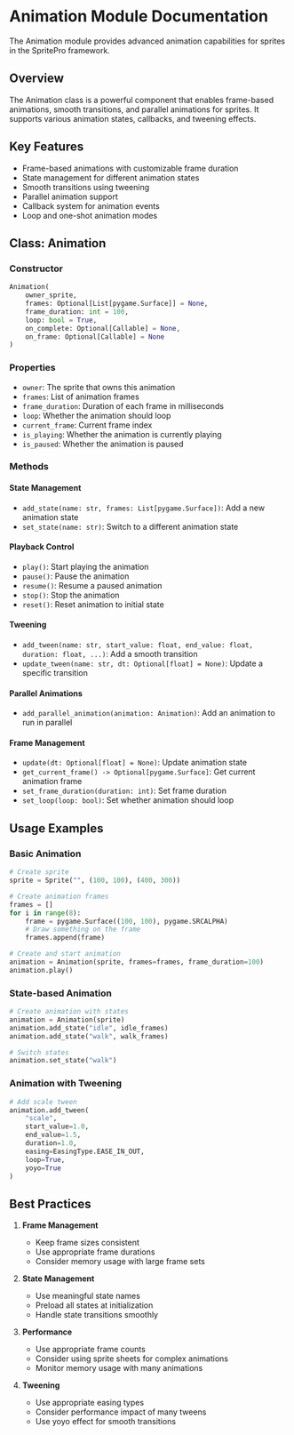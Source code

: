# Animation Module Documentation

The Animation module provides advanced animation capabilities for sprites in the SpritePro framework.

## Overview

The Animation class is a powerful component that enables frame-based animations, smooth transitions, and parallel animations for sprites. It supports various animation states, callbacks, and tweening effects.

## Key Features

- Frame-based animations with customizable frame duration
- State management for different animation states
- Smooth transitions using tweening
- Parallel animation support
- Callback system for animation events
- Loop and one-shot animation modes

## Class: Animation

### Constructor
```python
Animation(
    owner_sprite,
    frames: Optional[List[pygame.Surface]] = None,
    frame_duration: int = 100,
    loop: bool = True,
    on_complete: Optional[Callable] = None,
    on_frame: Optional[Callable] = None
)
```

### Properties
- `owner`: The sprite that owns this animation
- `frames`: List of animation frames
- `frame_duration`: Duration of each frame in milliseconds
- `loop`: Whether the animation should loop
- `current_frame`: Current frame index
- `is_playing`: Whether the animation is currently playing
- `is_paused`: Whether the animation is paused

### Methods

#### State Management
- `add_state(name: str, frames: List[pygame.Surface])`: Add a new animation state
- `set_state(name: str)`: Switch to a different animation state

#### Playback Control
- `play()`: Start playing the animation
- `pause()`: Pause the animation
- `resume()`: Resume a paused animation
- `stop()`: Stop the animation
- `reset()`: Reset animation to initial state

#### Tweening
- `add_tween(name: str, start_value: float, end_value: float, duration: float, ...)`: Add a smooth transition
- `update_tween(name: str, dt: Optional[float] = None)`: Update a specific transition

#### Parallel Animations
- `add_parallel_animation(animation: Animation)`: Add an animation to run in parallel

#### Frame Management
- `update(dt: Optional[float] = None)`: Update animation state
- `get_current_frame() -> Optional[pygame.Surface]`: Get current animation frame
- `set_frame_duration(duration: int)`: Set frame duration
- `set_loop(loop: bool)`: Set whether animation should loop

## Usage Examples

### Basic Animation
```python
# Create sprite
sprite = Sprite("", (100, 100), (400, 300))

# Create animation frames
frames = []
for i in range(8):
    frame = pygame.Surface((100, 100), pygame.SRCALPHA)
    # Draw something on the frame
    frames.append(frame)

# Create and start animation
animation = Animation(sprite, frames=frames, frame_duration=100)
animation.play()
```

### State-based Animation
```python
# Create animation with states
animation = Animation(sprite)
animation.add_state("idle", idle_frames)
animation.add_state("walk", walk_frames)

# Switch states
animation.set_state("walk")
```

### Animation with Tweening
```python
# Add scale tween
animation.add_tween(
    "scale",
    start_value=1.0,
    end_value=1.5,
    duration=1.0,
    easing=EasingType.EASE_IN_OUT,
    loop=True,
    yoyo=True
)
```

## Best Practices

1. **Frame Management**
   - Keep frame sizes consistent
   - Use appropriate frame durations
   - Consider memory usage with large frame sets

2. **State Management**
   - Use meaningful state names
   - Preload all states at initialization
   - Handle state transitions smoothly

3. **Performance**
   - Use appropriate frame counts
   - Consider using sprite sheets for complex animations
   - Monitor memory usage with many animations

4. **Tweening**
   - Use appropriate easing types
   - Consider performance impact of many tweens
   - Use yoyo effect for smooth transitions 